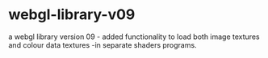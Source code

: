 # webgl-library-v09
a webgl library version 09 - added functionality to load both image textures and colour data textures -in separate shaders programs.
